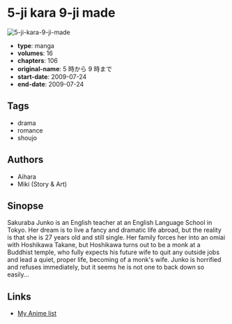 # 5-ji kara 9-ji made

![5-ji-kara-9-ji-made](https://cdn.myanimelist.net/images/manga/3/162958.jpg)

-   **type**: manga
-   **volumes**: 16
-   **chapters**: 106
-   **original-name**: 5 時から 9 時まで
-   **start-date**: 2009-07-24
-   **end-date**: 2009-07-24

## Tags

-   drama
-   romance
-   shoujo

## Authors

-   Aihara
-   Miki (Story & Art)

## Sinopse

Sakuraba Junko is an English teacher at an English Language School in Tokyo. Her dream is to live a fancy and dramatic life abroad, but the reality is that she is 27 years old and still single. Her family forces her into an omiai with Hoshikawa Takane, but Hoshikawa turns out to be a monk at a Buddhist temple, who fully expects his future wife to quit any outside jobs and lead a quiet, proper life, becoming of a monk's wife. Junko is horrified and refuses immediately, but it seems he is not one to back down so easily...

## Links

-   [My Anime list](https://myanimelist.net/manga/17743/5-ji_kara_9-ji_made)
